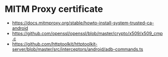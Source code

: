 # MITM Proxy certificate

- <https://docs.mitmproxy.org/stable/howto-install-system-trusted-ca-android>
- <https://github.com/openssl/openssl/blob/master/crypto/x509/x509_cmp.c>
- https://github.com/httptoolkit/httptoolkit-server/blob/master/src/interceptors/android/adb-commands.ts
